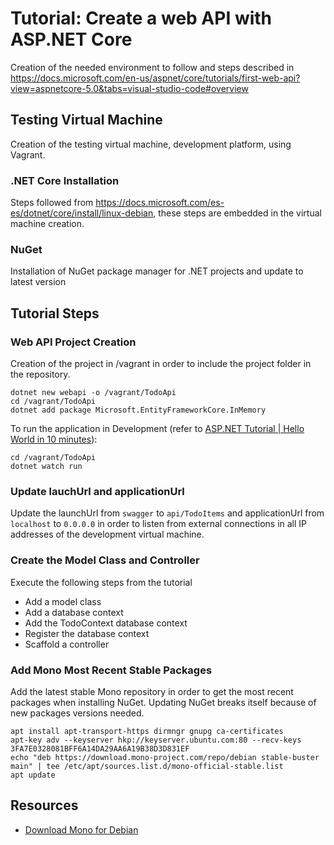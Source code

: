 # Tutorial: Create a web API with ASP.NET Core
Creation of the needed environment to follow and steps described in https://docs.microsoft.com/en-us/aspnet/core/tutorials/first-web-api?view=aspnetcore-5.0&tabs=visual-studio-code#overview

## Testing Virtual Machine
Creation of the testing virtual machine, development platform, using Vagrant.

### .NET Core Installation
Steps followed from https://docs.microsoft.com/es-es/dotnet/core/install/linux-debian, these steps are embedded in the virtual machine creation.

### NuGet
Installation of NuGet package manager for .NET projects and update to latest version

## Tutorial Steps
### Web API Project Creation
Creation of the project in /vagrant in order to include the project folder in the repository.
```
dotnet new webapi -o /vagrant/TodoApi
cd /vagrant/TodoApi
dotnet add package Microsoft.EntityFrameworkCore.InMemory
```

To run the application in Development (refer to [ASP.NET Tutorial | Hello World in 10 minutes](https://dotnet.microsoft.com/learn/aspnet/hello-world-tutorial/intro)):
```
cd /vagrant/TodoApi
dotnet watch run
```

### Update lauchUrl and applicationUrl
Update the launchUrl from `swagger` to `api/TodoItems` and applicationUrl from `localhost` to `0.0.0.0` in order to listen from external connections in all IP addresses of the development virtual machine.

### Create the Model Class and Controller
Execute the following steps from the tutorial
- Add a model class
- Add a database context
- Add the TodoContext database context
- Register the database context
- Scaffold a controller

### Add Mono Most Recent Stable Packages
Add the latest stable Mono repository in order to get the most recent packages when installing NuGet. Updating NuGet breaks itself because of new packages versions needed.
```
apt install apt-transport-https dirmngr gnupg ca-certificates
apt-key adv --keyserver hkp://keyserver.ubuntu.com:80 --recv-keys 3FA7E0328081BFF6A14DA29AA6A19B38D3D831EF
echo "deb https://download.mono-project.com/repo/debian stable-buster main" | tee /etc/apt/sources.list.d/mono-official-stable.list
apt update
```

## Resources
-  [Download Mono for Debian](https://www.mono-project.com/download/stable/#download-lin-debian)

